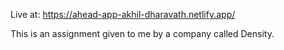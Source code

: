 Live at: https://ahead-app-akhil-dharavath.netlify.app/

This is an assignment given to me by a company called Density.
